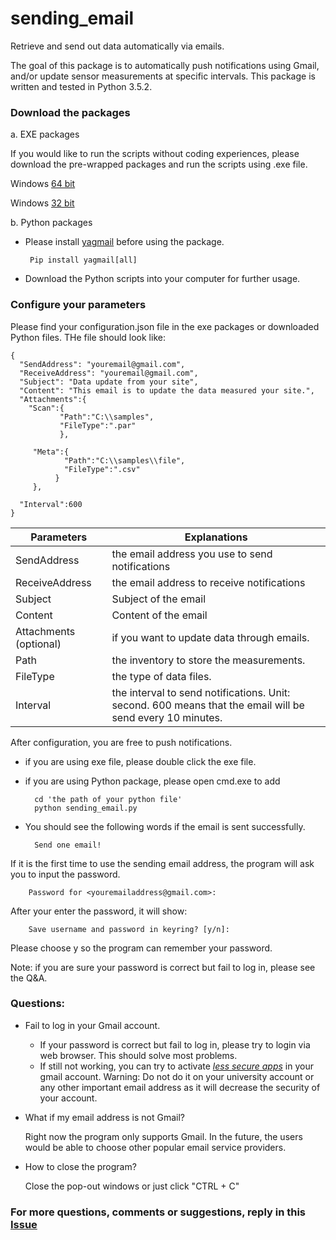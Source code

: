 # sending_email
Retrieve and send out data automatically via emails.


The goal of this package is to automatically push notifications using Gmail, and/or update sensor measurements at specific intervals.
This package is written and tested in Python 3.5.2.  


### Download the packages


a. EXE packages

   If you would like to run the scripts without coding experiences, please download the pre-wrapped packages and run the scripts using .exe file.
   
   Windows  [64 bit](https://github.com/wliu2016/sending_email/blob/exe-package/sending_email.zip?raw=true)
   
   Windows  [32 bit](https://github.com/wliu2016/sending_email/blob/exe-package/sending_email32.zip?raw=true)
   
   
b. Python packages

 * Please install [yagmail](https://github.com/kootenpv/yagmail) before using the package. 
   
      
        Pip install yagmail[all]
      
    
 * Download the Python scripts into your computer for further usage.
   
   
### Configure your parameters

 Please find your configuration.json file in the exe packages or downloaded Python files.  THe file should look like:

    {
      "SendAddress": "youremail@gmail.com",
      "ReceiveAddress": "youremail@gmail.com",
      "Subject": "Data update from your site",
      "Content": "This email is to update the data measured your site.",
      "Attachments":{
        "Scan":{
               "Path":"C:\\samples",
               "FileType":".par"
               },
    
         "Meta":{
                "Path":"C:\\samples\\file",
                "FileType":".csv"
              }
         },
  
      "Interval":600
    }
   | Parameters | Explanations|
   |------------------------|------------------------------------------------------------|
   |SendAddress|  the email address you use to send notifications|   
   |ReceiveAddress| the email address to receive notifications|  
   |Subject | Subject of the email|
   |Content | Content of the email |
   |Attachments (optional) | if you want to update data through emails. |
   |Path | the inventory to store the measurements.|
   |FileType | the type of data files. | 
   |Interval | the interval to send notifications. Unit: second. 600 means that the email will be send every 10 minutes.|
   
 After configuration, you are free to push notifications.

* if you are using exe file, please double click the exe file.
* if you are using Python package, please open cmd.exe to add

        cd 'the path of your python file'
        python sending_email.py
* You should see the following words if the email is sent successfully. 
 
        Send one email! 

If it is the first time to use the sending email address, the program will ask you to input the password.  

        Password for <youremailaddress@gmail.com>:
   After your enter the password, it will show:
      
        Save username and password in keyring? [y/n]:
   Please choose y so the program can remember your password.
             
Note: if you are sure your password is correct but fail to log in, please see the Q&A.

### Questions:
- Fail to log in your Gmail account.

    * If your password is correct but fail to log in, please try to login via web browser. This should solve most problems.
    * If still not working, you can try to activate [_less secure apps_](https://myaccount.google.com/lesssecureapps?pli=1) in your gmail account. 
Warning: Do not do it on your university account or any other important email address as it will decrease the security of your account. 

- What if my email address is not Gmail?

    Right now the program only supports Gmail.  In the future, the users would be able to choose other popular email service providers.

- How to close the program?

  Close the pop-out windows or just click "CTRL + C"

  
### For more questions, comments or suggestions, reply in this [Issue](https://github.com/wliu2016/sending_email/issues/2)

